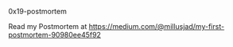 0x19-postmortem

Read my Postmortem at https://medium.com/@millusjad/my-first-postmortem-90980ee45f92
